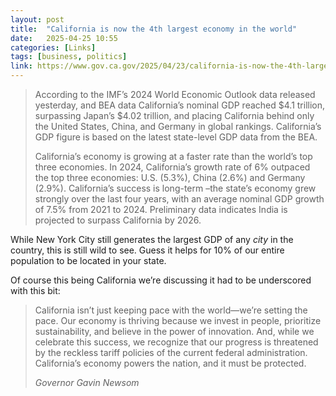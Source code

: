 ```yaml
---
layout: post
title:  "California is now the 4th largest economy in the world"
date:   2025-04-25 10:55
categories: [Links]
tags: [business, politics]
link: https://www.gov.ca.gov/2025/04/23/california-is-now-the-4th-largest-economy-in-the-world/
---
```


>According to the IMF’s 2024 World Economic Outlook data released yesterday, and BEA data California’s nominal GDP reached $4.1 trillion, surpassing Japan’s $4.02 trillion, and placing California behind only the United States, China, and Germany in global rankings. California’s GDP figure is based on the latest state-level GDP data from the BEA.
>
>California’s economy is growing at a faster rate than the world’s top three economies. In 2024, California’s growth rate of 6% outpaced the top three economies: U.S. (5.3%), China (2.6%) and Germany (2.9%). California’s success is long-term –the state’s economy grew strongly over the last four years, with an average nominal GDP growth of 7.5% from 2021 to 2024. Preliminary data indicates India is projected to surpass California by 2026.

While New York City still generates the largest GDP of any *city* in the country, this is still wild to see. Guess it helps for 10% of our entire population to be located in your state.

Of course this being California we’re discussing it had to be underscored with this bit:

>California isn’t just keeping pace with the world—we’re setting the pace. Our economy is thriving because we invest in people, prioritize sustainability, and believe in the power of innovation. And, while we celebrate this success, we recognize that our progress is threatened by the reckless tariff policies of the current federal administration. California’s economy powers the nation, and it must be protected.
>
><cite>Governor Gavin Newsom</cite>
